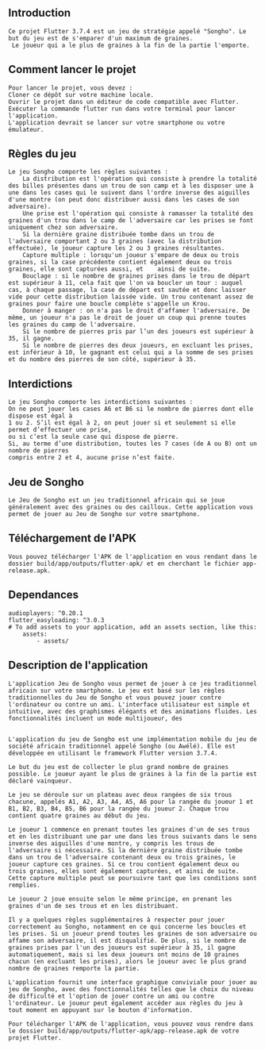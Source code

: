 ## Introduction

    Ce projet Flutter 3.7.4 est un jeu de stratégie appelé "Songho". Le but du jeu est de s'emparer d'un maximum de graines.
     Le joueur qui a le plus de graines à la fin de la partie l'emporte.

## Comment lancer le projet

    Pour lancer le projet, vous devez :
    Cloner ce dépôt sur votre machine locale.
    Ouvrir le projet dans un éditeur de code compatible avec Flutter.
    Exécuter la commande flutter run dans votre terminal pour lancer l'application.
    L'application devrait se lancer sur votre smartphone ou votre émulateur.


## Règles du jeu

    Le jeu Songho comporte les règles suivantes :
        La distribution est l'opération qui consiste à prendre la totalité des billes présentes dans un trou de son camp et à les disposer une à une dans les cases qui le suivent dans l'ordre inverse des aiguilles d'une montre (on peut donc distribuer aussi dans les cases de son adversaire).
        Une prise est l'opération qui consiste à ramasser la totalité des graines d'un trou dans le camp de l'adversaire car les prises se font uniquement chez son adversaire.
        Si la dernière graine distribuée tombe dans un trou de l'adversaire comportant 2 ou 3 graines (avec la distribution effectuée), le joueur capture les 2 ou 3 graines résultantes.
        Capture multiple : lorsqu'un joueur s'empare de deux ou trois graines, si la case précédente contient également deux ou trois graines, elle sont capturées aussi, et    ainsi de suite.
        Bouclage : si le nombre de graines prises dans le trou de départ est supérieur à 11, cela fait que l'on va boucler un tour : auquel cas, à chaque passage, la case de départ est sautée et donc laisser vide pour cette distribution laissée vide. Un trou contenant assez de graines pour faire une boucle complète s'appelle un Krou.
        Donner à manger : on n'a pas le droit d'affamer l'adversaire. De même, un joueur n'a pas le droit de jouer un coup qui prenne toutes les graines du camp de l'adversaire.
        Si le nombre de pierres pris par l’un des joueurs est supérieur à 35, il gagne.
        Si le nombre de pierres des deux joueurs, en excluant les prises, est inférieur à 10, le gagnant est celui qui a la somme de ses prises et du nombre des pierres de son côté, supérieur à 35.

## Interdictions

    Le jeu Songho comporte les interdictions suivantes :
    On ne peut jouer les cases A6 et B6 si le nombre de pierres dont elle dispose est égal à 
    1 ou 2. S’il est égal à 2, on peut jouer si et seulement si elle permet d’effectuer une prise, 
    ou si c’est la seule case qui dispose de pierre.
    Si, au terme d’une distribution, toutes les 7 cases (de A ou B) ont un nombre de pierres 
    compris entre 2 et 4, aucune prise n’est faite.


## Jeu de Songho

    Le Jeu de Songho est un jeu traditionnel africain qui se joue généralement avec des graines ou des cailloux. Cette application vous permet de jouer au Jeu de Songho sur votre smartphone.

## Téléchargement de l'APK

    Vous pouvez télécharger l'APK de l'application en vous rendant dans le dossier build/app/outputs/flutter-apk/ et en cherchant le fichier app-release.apk.

## Dependances 
    audioplayers: ^0.20.1
    flutter_easyloading: ^3.0.3
    # To add assets to your application, add an assets section, like this:
        assets:
            - assets/

## Description de l'application

    L'application Jeu de Songho vous permet de jouer à ce jeu traditionnel africain sur votre smartphone. Le jeu est basé sur les règles traditionnelles du Jeu de Songho et vous pouvez jouer contre l'ordinateur ou contre un ami. L'interface utilisateur est simple et intuitive, avec des graphismes élégants et des animations fluides. Les fonctionnalités incluent un mode multijoueur, des


    L'application du jeu de Songho est une implémentation mobile du jeu de société africain traditionnel appelé Songho (ou Awélé). Elle est développée en utilisant le framework Flutter version 3.7.4.

    Le but du jeu est de collecter le plus grand nombre de graines possible. Le joueur ayant le plus de graines à la fin de la partie est déclaré vainqueur.

    Le jeu se déroule sur un plateau avec deux rangées de six trous chacune, appelés A1, A2, A3, A4, A5, A6 pour la rangée du joueur 1 et B1, B2, B3, B4, B5, B6 pour la rangée du joueur 2. Chaque trou contient quatre graines au début du jeu.

    Le joueur 1 commence en prenant toutes les graines d'un de ses trous et en les distribuant une par une dans les trous suivants dans le sens inverse des aiguilles d'une montre, y compris les trous de l'adversaire si nécessaire. Si la dernière graine distribuée tombe dans un trou de l'adversaire contenant deux ou trois graines, le joueur capture ces graines. Si ce trou contient également deux ou trois graines, elles sont également capturées, et ainsi de suite. Cette capture multiple peut se poursuivre tant que les conditions sont remplies.

    Le joueur 2 joue ensuite selon le même principe, en prenant les graines d'un de ses trous et en les distribuant.

    Il y a quelques règles supplémentaires à respecter pour jouer correctement au Songho, notamment en ce qui concerne les boucles et les prises. Si un joueur prend toutes les graines de son adversaire ou affame son adversaire, il est disqualifié. De plus, si le nombre de graines prises par l'un des joueurs est supérieur à 35, il gagne automatiquement, mais si les deux joueurs ont moins de 10 graines chacun (en excluant les prises), alors le joueur avec le plus grand nombre de graines remporte la partie.

    L'application fournit une interface graphique conviviale pour jouer au jeu de Songho, avec des fonctionnalités telles que le choix du niveau de difficulté et l'option de jouer contre un ami ou contre l'ordinateur. Le joueur peut également accéder aux règles du jeu à tout moment en appuyant sur le bouton d'information.

    Pour télécharger l'APK de l'application, vous pouvez vous rendre dans le dossier build/app/outputs/flutter-apk/app-release.apk de votre projet Flutter.




